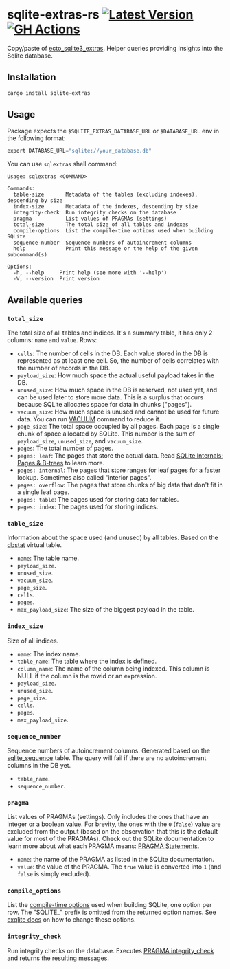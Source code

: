 # sqlite-extras-rs [![Latest Version](https://img.shields.io/crates/v/sqlite-extras.svg)](https://crates.io/crates/sqlite-extras) [![GH Actions](https://github.com/pawurb/sqlite-extras-rs/actions/workflows/ci.yml/badge.svg)](https://github.com/pawurb/sqlite-extras-rs/actions)

Copy/paste of [ecto_sqlite3_extras](https://github.com/orsinium-labs/ecto_sqlite3_extras). Helper queries providing insights into the Sqlite database.

## Installation

```bash
cargo install sqlite-extras
```

## Usage

Package expects the `$SQLITE_EXTRAS_DATABASE_URL` or `$DATABASE_URL` env in the following format:

```rust
export DATABASE_URL="sqlite://your_database.db"
```

You can use `sqlextras` shell command:

```
Usage: sqlextras <COMMAND>

Commands:
  table-size       Metadata of the tables (excluding indexes), descending by size
  index-size       Metadata of the indexes, descending by size
  integrity-check  Run integrity checks on the database
  pragma           List values of PRAGMAs (settings)
  total-size       The total size of all tables and indexes
  compile-options  List the compile-time options used when building SQLite
  sequence-number  Sequence numbers of autoincrement columns
  help             Print this message or the help of the given subcommand(s)

Options:
  -h, --help     Print help (see more with '--help')
  -V, --version  Print version
```

## Available queries

### `total_size`

The total size of all tables and indices. It's a summary table, it has only 2 columns: `name` and `value`. Rows:

- `cells`: The number of cells in the DB. Each value stored in the DB is represented as at least one cell. So, the number of cells correlates with the number of records in the DB.
- `payload_size`: How much space the actual useful payload takes in the DB.
- `unused_size`: How much space in the DB is reserved, not used yet, and can be used later to store more data. This is a surplus that occurs because SQLite allocates space for data in chunks ("pages").
- `vacuum_size`: How much space is unused and cannot be used for future data. You can run [VACUUM](https://www.sqlite.org/lang_vacuum.html) command to reduce it.
- `page_size`: The total space occupied by all pages. Each page is a single chunk of space allocated by SQLite. This number is the sum of `payload_size`, `unused_size`, and `vacuum_size`.
- `pages`: The total number of pages.
- `pages: leaf`: The pages that store the actual data. Read [SQLite Internals: Pages & B-trees](https://fly.io/blog/sqlite-internals-btree/) to learn more.
- `pages: internal`: The pages that store ranges for leaf pages for a faster lookup. Sometimes also called "interior pages".
- `pages: overflow`: The pages that store chunks of big data that don't fit in a single leaf page.
- `pages: table`: The pages used for storing data for tables.
- `pages: index`: The pages used for storing indices.

### `table_size`

Information about the space used (and unused) by all tables. Based on the [dbstat](https://www.sqlite.org/dbstat.html) virtual table.

- `name`: The table name.
- `payload_size`.
- `unused_size`.
- `vacuum_size`.
- `page_size`.
- `cells`.
- `pages`.
- `max_payload_size`: The size of the biggest payload in the table.

### `index_size`

Size of all indices.

- `name`: The index name.
- `table_name`: The table where the index is defined.
- `column_name`: The name of the column being indexed. This column is NULL if the column is the rowid or an expression.
- `payload_size`.
- `unused_size`.
- `page_size`.
- `cells`.
- `pages`.
- `max_payload_size`.

### `sequence_number`

Sequence numbers of autoincrement columns. Generated based on the [sqlite_sequence](https://renenyffenegger.ch/notes/development/databases/SQLite/internals/schema-objects/sqlite_sequence) table. The query will fail if there are no autoincrement columns in the DB yet.

- `table_name`.
- `sequence_number`.

### `pragma`

List values of PRAGMAs (settings). Only includes the ones that have an integer or a boolean value. For brevity, the ones with the `0` (`false`) value are excluded from the output (based on the observation that this is the default value for most of the PRAGMAs). Check out the SQLite documentation to learn more about what each PRAGMA means: [PRAGMA Statements](https://www.sqlite.org/pragma.html).

- `name`: the name of the PRAGMA as listed in the SQLite documentation.
- `value`: the value of the PRAGMA. The `true` value is converted into `1` (and `false` is simply excluded).

### `compile_options` 

List the [compile-time options](https://www.sqlite.org/compile.html) used when building SQLite, one option per row. The "SQLITE_" prefix is omitted from the returned option names. See [exqlite docs](https://github.com/elixir-sqlite/exqlite#defining-extra-compile-flags) on how to change these options.

### `integrity_check`

Run integrity checks on the database. Executes [PRAGMA integrity_check](https://www.sqlite.org/pragma.html#pragma_integrity_check) and returns the resulting messages.